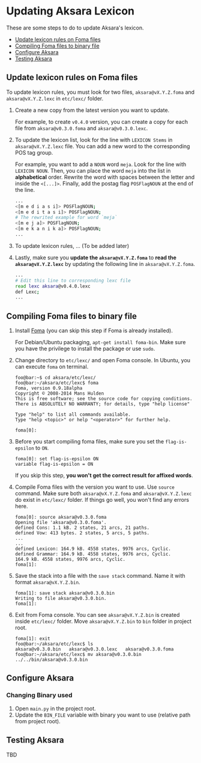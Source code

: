# Updating Aksara Lexicon

These are some steps to do to update Aksara's lexicon.

- [Update lexicon rules on Foma files](update-lexicon-rules-on-Foma-files)
- [Compiling Foma files to binary file](compiling-foma-files-to-binary-file)
- [Configure Aksara](configure-aksara)
- [Testing Aksara](testing-aksara)

## Update lexicon rules on Foma files

To update lexicon rules, you must look for two files, `aksara@vX.Y.Z.foma` and `aksara@vX.Y.Z.lexc` in `etc/lexc/` folder.

1. Create a new copy from the latest version you want to update.

    For example, to create `v0.4.0` version, you can create a copy for each file from `aksara@v0.3.0.foma` and `aksara@v0.3.0.lexc`.
1. To update the lexicon list, look for the line with `LEXICON Stems` in `aksara@vX.Y.Z.lexc` file. You can add a new word to the corresponding POS tag group.

    For example, you want to add a `NOUN` word `meja`. Look for the line with `LEXICON NOUN`. Then, you can place the word `meja` into the list in __alphabetical__ order. Rewrite the word with spaces between the letter and inside the `<[...]>`. Finally, add the postag flag `POSFlagNOUN` at the end of the line.
    ```bash
    ...
    <[m e d i a s i]> POSFlagNOUN;
    <[m e d i t a s i]> POSFlagNOUN;
    # The rewrited example for word `meja`
    <[m e j a]> POSFlagNOUN;
    <[m e k a n i k a]> POSFlagNOUN;
    ...
    ```

1. To update lexicon rules, ... (To be added later)

1. Lastly, make sure you __update the `aksara@vX.Y.Z.foma`__ to __read the `aksara@vX.Y.Z.lexc`__ by updating the following line in `aksara@vX.Y.Z.foma`.

    ```bash
    ...
    # Edit this line to corresponding lexc file
    read lexc aksara@v0.4.0.lexc
    def Lexc;
    ...
    ```

## Compiling Foma files to binary file

1. Install [Foma](https://fomafst.github.io/) (you can skip this step if Foma is already installed). 

    For Debian/Ubuntu packaging, `apt-get install foma-bin`. Make sure you have the privilege to install the package or use `sudo`.
1. Change directory to `etc/lexc/` and open Foma console. In Ubuntu, you can execute `foma` on terminal.
     ```console
    foo@bar:~$ cd aksara/etc/lexc/
    foo@bar:~/aksara/etc/lexc$ foma
    Foma, version 0.9.18alpha
    Copyright © 2008-2014 Mans Hulden
    This is free software; see the source code for copying conditions.
    There is ABSOLUTELY NO WARRANTY; for details, type "help license"

    Type "help" to list all commands available.
    Type "help <topic>" or help "<operator>" for further help.

    foma[0]:
    ```

1. Before you start compiling foma files, make sure you set the `flag-is-epsilon` to `ON`.

    ```console
    foma[0]: set flag-is-epsilon ON
    variable flag-is-epsilon = ON
    ```

    If you skip this step, __you won't get the correct result for affixed words__. 

1. Compile Foma files with the version you want to use. Use `source` command. Make sure both `aksara@vX.Y.Z.foma` and `aksara@vX.Y.Z.lexc` do exist in `etc/lexc/` folder. If things go well, you won't find any errors here.
    ```console
    foma[0]: source aksara@v0.3.0.foma 
    Opening file 'aksara@v0.3.0.foma'.
    defined Cons: 1.1 kB. 2 states, 21 arcs, 21 paths.
    defined Vow: 413 bytes. 2 states, 5 arcs, 5 paths.
    ...
    ...
    defined Lexicon: 164.9 kB. 4558 states, 9976 arcs, Cyclic.
    defined Grammar: 164.9 kB. 4558 states, 9976 arcs, Cyclic.
    164.9 kB. 4558 states, 9976 arcs, Cyclic.
    foma[1]:
    ```
1. Save the stack into a file with the `save stack` command. Name it with format `aksara@vX.Y.Z.bin`.
    ```console
    foma[1]: save stack aksara@v0.3.0.bin
    Writing to file aksara@v0.3.0.bin.
    foma[1]: 
    ```
1. Exit from Foma console. You can see `aksara@vX.Y.Z.bin` is created inside `etc/lexc/` folder. Move `aksara@vX.Y.Z.bin` to `bin` folder in project root.
    ```console
    foma[1]: exit
    foo@bar:~/aksara/etc/lexc$ ls
    aksara@v0.3.0.bin   aksara@v0.3.0.lexc   aksara@v0.3.0.foma
    foo@bar:~/aksara/etc/lexc$ mv aksara@v0.3.0.bin ../../bin/aksara@v0.3.0.bin
    ```

## Configure Aksara

### Changing Binary used

1. Open `main.py` in the project root.
1. Update the `BIN_FILE` variable with binary you want to use (relative path from project root).

## Testing Aksara

TBD